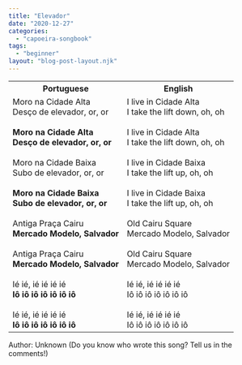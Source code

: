 ```yaml
---
title: "Elevador"
date: "2020-12-27"
categories: 
  - "capoeira-songbook"
tags: 
  - "beginner"
layout: "blog-post-layout.njk"
---
```


<table class="capoeira-table">
    <tr class="header-row">
        <th>Portuguese</th>
        <th>English</th>
    </tr>
    <tr>
        <td>Moro na Cidade Alta<br>Desço de elevador, or, or<br><br><strong>Moro na Cidade Alta<br>Desço de elevador, or, or</strong><br><br>Moro na Cidade Baixa<br>Subo de elevador, or, or<br><br><strong>Moro na Cidade Baixa<br>Subo de elevador, or, or</strong><br><br>Antiga Praça Cairu<br><strong>Mercado Modelo, Salvador</strong><br><br>Antiga Praça Cairu<br><strong>Mercado Modelo, Salvador</strong><br><br>Ié ié, ié ié ié ié<br><strong>Iô iô iô iô iô iô iô</strong><br><br>Ié ié, ié ié ié ié<br><strong>Iô iô iô iô iô iô iô</strong></td>
        <td>I live in Cidade Alta<br>I take the lift down, oh, oh<br><br>I live in Cidade Alta<br>I take the lift down, oh, oh<br><br>I live in Cidade Baixa<br>I take the lift up, oh, oh<br><br>I live in Cidade Baixa<br>I take the lift up, oh, oh<br><br>Old Cairu Square<br>Mercado Modelo, Salvador<br><br>Old Cairu Square<br>Mercado Modelo, Salvador<br><br>Ié ié, ié ié ié ié<br>Iô iô iô iô iô iô iô<br><br>Ié ié, ié ié ié ié<br>Iô iô iô iô iô iô iô</td>
    </tr>
</table>

<figcaption>
Author: Unknown (Do you know who wrote this song? Tell us in the comments!)
</figcaption>